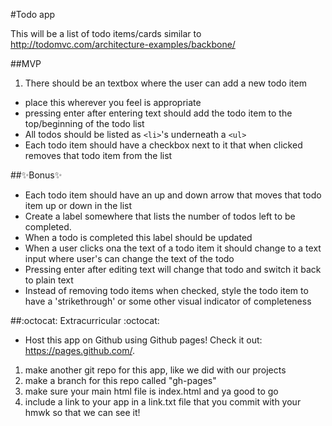 #Todo app

This will be a list of todo items/cards similar to http://todomvc.com/architecture-examples/backbone/

##MVP

 1. There should be an textbox where the user can add a new todo item
  - place this wherever you feel is appropriate
  - pressing enter after entering text should add the todo item to the top/beginning of the todo list
 - All todos should be listed as `<li>`'s underneath a `<ul>` 
 - Each todo item should have a checkbox next to it that when clicked removes that todo item from the list

##:sparkles:Bonus:sparkles:

 - Each todo item should have an up and down arrow that moves that todo item up or down in the list
 - Create a label somewhere that lists the number of todos left to be completed.
  - When a todo is completed this label should be updated
 - When a user clicks ona the text of a todo item it should change to a text input where user's can change the text of the todo
  - Pressing enter after editing text will change that todo and switch it back to plain text
 - Instead of removing todo items when checked, style the todo item to have a 'strikethrough' or some other visual indicator of completeness

##:octocat: Extracurricular :octocat:

 - Host this app on Github using Github pages! Check it out: https://pages.github.com/.
  1. make another git repo for this app, like we did with our projects
  2. make a branch for this repo called "gh-pages"
  3. make sure your main html file is index.html and ya good to go
  4. include a link to your app in a link.txt file that you commit with your hmwk so that we can see it!
